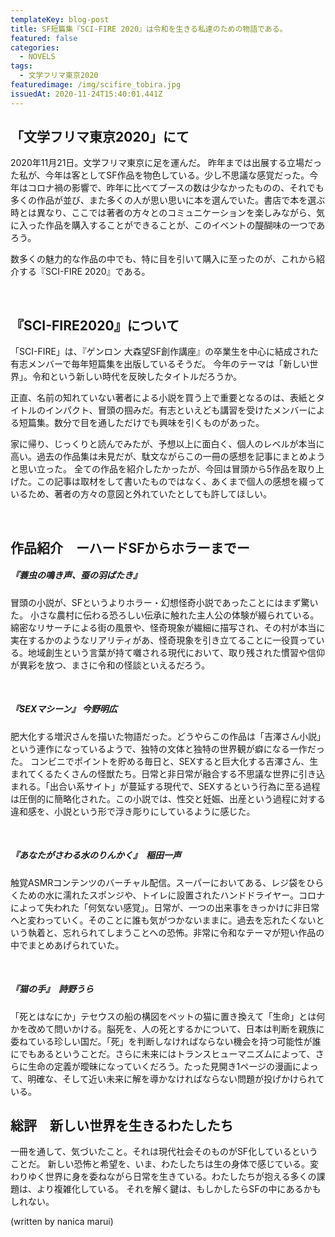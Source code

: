 ```yaml
---
templateKey: blog-post
title: SF短篇集『SCI-FIRE 2020』は令和を生きる私達のための物語である。
featured: false
categories:
  - NOVELS
tags:
  - 文学フリマ東京2020
featuredimage: /img/scifire_tobira.jpg
issuedAt: 2020-11-24T15:40:01.441Z
---
```

## 「文学フリマ東京2020」にて

2020年11月21日。文学フリマ東京に足を運んだ。
昨年までは出展する立場だった私が、今年は客としてSF作品を物色している。少し不思議な感覚だった。今年はコロナ禍の影響で、昨年に比べてブースの数は少なかったものの、それでも多くの作品が並び、また多くの人が思い思いに本を選んでいた。書店で本を選ぶ時とは異なり、ここでは著者の方々とのコミュニケーションを楽しみながら、気に入った作品を購入することができることが、このイベントの醍醐味の一つであろう。

数多くの魅力的な作品の中でも、特に目を引いて購入に至ったのが、これから紹介する『SCI-FIRE 2020』である。

<br>

## 『SCI-FIRE2020』について

「SCI-FIRE」は、『ゲンロン 大森望SF創作講座』の卒業生を中心に結成された有志メンバーで毎年短篇集を出版しているそうだ。
今年のテーマは「新しい世界」。令和という新しい時代を反映したタイトルだろうか。

正直、名前の知れていない著者による小説を買う上で重要となるのは、表紙とタイトルのインパクト、冒頭の掴みだ。有志といえども講習を受けたメンバーによる短篇集。数分で目を通しただけでも興味を引くものがあった。

家に帰り、じっくりと読んでみたが、予想以上に面白く、個人のレベルが本当に高い。過去の作品集は未見だが、駄文ながらこの一冊の感想を記事にまとめようと思い立った。
全ての作品を紹介したかったが、今回は冒頭から5作品を取り上げた。この記事は取材をして書いたものではなく、あくまで個人の感想を綴っているため、著者の方々の意図と外れていたとしても許してほしい。

<br>

## 作品紹介　ーハードSFからホラーまでー

##### 『蓑虫の鳴き声、蚕の羽ばたき』

冒頭の小説が、SFというよりホラー・幻想怪奇小説であったことにはまず驚いた。
小さな農村に伝わる恐ろしい伝承に触れた主人公の体験が綴られている。綿密なリサーチによる街の風景や、怪奇現象が繊細に描写され、その村が本当に実在するかのようなリアリティがあ、怪奇現象を引き立てることに一役買っている。地域創生という言葉が持て囃される現代において、取り残された慣習や信仰が異彩を放つ、まさに令和の怪談といえるだろう。

<br>

##### 『SEXマシーン』 今野明広

肥大化する増沢さんを描いた物語だった。どうやらこの作品は「吉澤さん小説」という連作になっているようで、独特の文体と独特の世界観が癖になる一作だった。
コンビニでポイントを貯める毎日と、SEXすると巨大化する吉澤さん、生まれてくるたくさんの怪獣たち。日常と非日常が融合する不思議な世界に引き込まれる。「出合い系サイト」が蔓延する現代で、SEXするという行為に至る過程は圧倒的に簡略化された。この小説では、性交と妊娠、出産という過程に対する違和感を、小説という形で浮き彫りにしているように感じた。

<br>

##### 『あなたがさわる水のりんかく』　稲田一声

触覚ASMRコンテンツのバーチャル配信。スーパーにおいてある、レジ袋をひらくための水に濡れたスポンジや、トイレに設置されたハンドドライヤー。コロナによって失われた「何気ない感覚」。日常が、一つの出来事をきっかけに非日常へと変わっていく。そのことに誰も気がつかないままに。過去を忘れたくないという執着と、忘れられてしまうことへの恐怖。非常に令和なテーマが短い作品の中でまとめあげられていた。

<br>

##### 『猫の手』　詩野うら

「死とはなにか」テセウスの船の構図をペットの猫に置き換えて「生命」とは何かを改めて問いかける。脳死を、人の死とするかについて、日本は判断を親族に委ねている珍しい国だ。「死」を判断しなければならない機会を持つ可能性が誰にでもあるということだ。さらに未来にはトランスヒューマニズムによって、さらに生命の定義が曖昧になっていくだろう。たった見開き1ページの漫画によって、明確な、そして近い未来に解を導かなければならない問題が投げかけられている。

## 総評　新しい世界を生きるわたしたち

一冊を通して、気づいたこと。それは現代社会そのものがSF化しているということだ。
新しい恐怖と希望を、いま、わたしたちは生の身体で感じている。変わりゆく世界に身を委ねながら日常を生きている。わたしたちが抱える多くの課題は、より複雑化している。
それを解く鍵は、もしかしたらSFの中にあるかもしれない。

(written by nanica marui)